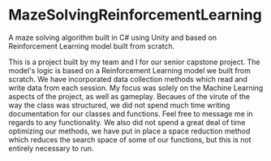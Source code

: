 # MazeSolvingReinforcementLearning
 A maze solving algorithm built in C# using Unity and based on Reinforcement Learning model built from scratch.


This is a project built by my team and I for our senior capstone project. The model's logic is based on a Reinforcement Learning model we built from scratch. We have incorporated data collection methods which read and write data from each session. My focus was solely on the Machine Learning aspects of the project, as well as gameplay. Becaues of the virute of the way the class was structured, we did not spend much time writing documentation for our classes and functions. Feel free to message me in regards to any functionality. We also did not spend a great deal of time optimizing our methods, we have put in place a space reduction method which reduces the search space of some of our functions, but this is not entirely necessary to run. 
